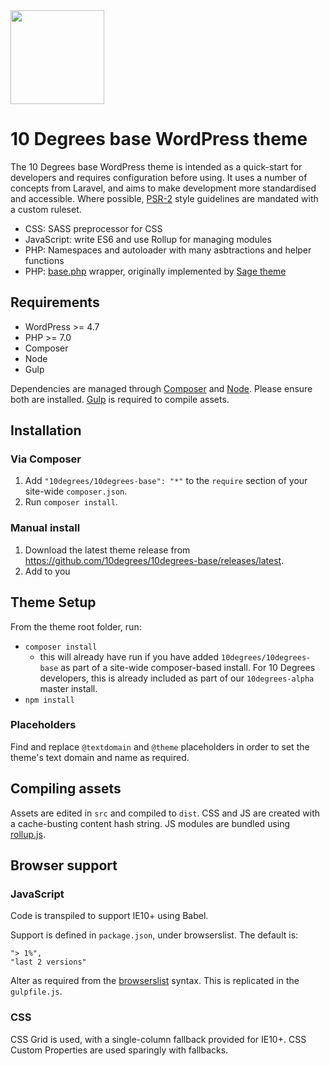  <img src="https://raw.githubusercontent.com/10degrees/10degrees-base/master/src/img/logo.svg?sanitize=true" height="150px" width="150">

# 10 Degrees base WordPress theme

The 10 Degrees base WordPress theme is intended as a quick-start for developers and requires configuration before using. It uses a number of concepts from Laravel, and aims to make development more standardised and accessible. Where possible, [PSR-2](https://www.php-fig.org/psr/psr-2/) style guidelines are mandated with a custom ruleset.

* CSS: SASS preprocessor for CSS
* JavaScript: write ES6 and use Rollup for managing modules
* PHP: Namespaces and autoloader with many asbtractions and helper functions
* PHP: [base.php](base.php) wrapper, originally implemented by [Sage theme](https://roots.io/sage/)

## Requirements

* WordPress >= 4.7
* PHP >= 7.0
* Composer
* Node
* Gulp

Dependencies are managed through [Composer](https://getcomposer.org/) and [Node](https://nodejs.org). Please ensure both are installed. [Gulp](https://gulpjs.com/) is required to compile assets.

## Installation

### Via Composer

1) Add `"10degrees/10degrees-base": "*"` to the `require` section of your site-wide `composer.json`.
2) Run `composer install`.

### Manual install

1) Download the latest theme release from https://github.com/10degrees/10degrees-base/releases/latest.
2) Add to you

## Theme Setup

From the theme root folder, run:

* `composer install` 
    * this will already have run if you have added `10degrees/10degrees-base` as part of a site-wide composer-based install. For 10 Degrees developers, this is already included as part of our `10degrees-alpha` master install.
* `npm install`

### Placeholders

Find and replace `@textdomain` and `@theme` placeholders in order to set the theme's text domain and name as required.

## Compiling assets

Assets are edited in `src` and compiled to `dist`. CSS and JS are created with a cache-busting content hash string. JS modules are bundled using [rollup.js](https://rollupjs.org/guide/en/). 

## Browser support

### JavaScript

Code is transpiled to support IE10+ using Babel.

Support is defined in `package.json`, under browserslist. The default is:

    "> 1%",
    "last 2 versions"

Alter as required from the [browserslist](https://github.com/ai/browserslist) syntax. This is replicated in the `gulpfile.js`.

### CSS

CSS Grid is used, with a single-column fallback provided for IE10+.
CSS Custom Properties are used sparingly with fallbacks.
